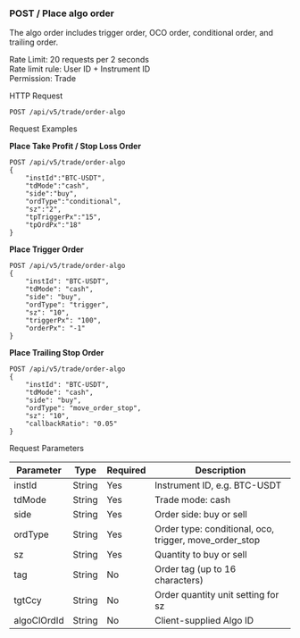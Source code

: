 ### POST / Place algo order

The algo order includes trigger order, OCO order, conditional order, and trailing order.

Rate Limit: 20 requests per 2 seconds  
Rate limit rule: User ID + Instrument ID  
Permission: Trade  

HTTP Request  

`POST /api/v5/trade/order-algo`

Request Examples

**Place Take Profit / Stop Loss Order**

```
POST /api/v5/trade/order-algo
{
    "instId":"BTC-USDT",
    "tdMode":"cash",
    "side":"buy",
    "ordType":"conditional",
    "sz":"2",
    "tpTriggerPx":"15",
    "tpOrdPx":"18"
}
```

**Place Trigger Order**

```
POST /api/v5/trade/order-algo
{
    "instId": "BTC-USDT",
    "tdMode": "cash",
    "side": "buy",
    "ordType": "trigger",
    "sz": "10",
    "triggerPx": "100",
    "orderPx": "-1"
}
```

**Place Trailing Stop Order**

```
POST /api/v5/trade/order-algo
{
    "instId": "BTC-USDT",
    "tdMode": "cash",
    "side": "buy",
    "ordType": "move_order_stop",
    "sz": "10",
    "callbackRatio": "0.05"
}
```

Request Parameters

| Parameter   | Type   | Required | Description                                    |
|-------------|--------|----------|------------------------------------------------|
| instId      | String | Yes      | Instrument ID, e.g. BTC-USDT                   |
| tdMode      | String | Yes      | Trade mode: cash                               |
| side        | String | Yes      | Order side: buy or sell                        |
| ordType     | String | Yes      | Order type: conditional, oco, trigger, move_order_stop |
| sz          | String | Yes      | Quantity to buy or sell                        |
| tag         | String | No       | Order tag (up to 16 characters)               |
| tgtCcy      | String | No       | Order quantity unit setting for sz            |
| algoClOrdId | String | No       | Client-supplied Algo ID                        |
